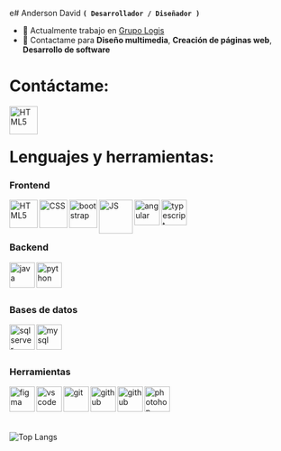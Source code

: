 e# Anderson David
**`( Desarrollador / Diseñador )`**
- 💼 Actualmente trabajo en  [Grupo Logis](https://www.linkedin.com/company/grupo-logis/mycompany/)
- 💭 Contactame para **Diseño multimedia**, **Creación de páginas web**, **Desarrollo de software**

# Contáctame:
 <a href="https://www.linkedin.com/in/anderson-david-rueda-consuegra-16b32821b/">
 <img align="left" alt="HTML5" width="50px " src="https://upload.wikimedia.org/wikipedia/commons/thumb/8/81/LinkedIn_icon.svg/2048px-LinkedIn_icon.svg.png"/></a>
<br/>
<br/>

# Lenguajes y herramientas:

### Frontend
<img align="left" alt="HTML5" width="50px " src="https://upload.wikimedia.org/wikipedia/commons/thumb/3/38/HTML5_Badge.svg/800px-HTML5_Badge.svg.png"/>
<img align="left" alt="CSS" width="50px" src="https://cdn.icon-icons.com/icons2/1826/PNG/512/4202020css3htmllogosocialsocialmedia-115668_115633.png"/>
<img align="left" alt="bootstrap" width="50px" src="https://upload.wikimedia.org/wikipedia/commons/6/6a/JavaScript-logo.png"/>
<img align="left" alt="JS" width="60px" src="https://upload.wikimedia.org/wikipedia/commons/thumb/b/b2/Bootstrap_logo.svg/800px-Bootstrap_logo.svg.png"/>
<img align="left" alt="angular" width="45px" src="https://houseofangular.io/wp-content/uploads/2023/11/AngularLogoGradient.png"/>
<img align="left" alt="typescript" width="45px" src="https://upload.wikimedia.org/wikipedia/commons/thumb/4/4c/Typescript_logo_2020.svg/2048px-Typescript_logo_2020.svg.png"/>
<br/>
<br/>
<br/>

### Backend
<img align="left" alt="java" width="45px" src="https://cdn-icons-png.flaticon.com/512/226/226777.png"/>
<img align="left" alt="python" width="45px" src="https://upload.wikimedia.org/wikipedia/commons/thumb/c/c3/Python-logo-notext.svg/1869px-Python-logo-notext.svg.png"/>
<br/>
<br/>
<br/>

### Bases de datos
<img align="left" alt="sql server" width="45px" src="https://tribes.agency/wp-content/uploads/2023/10/ext-550.png"/>
<img align="left" alt="mysql" width="45px" src="https://cdn-icons-png.flaticon.com/512/5968/5968313.png"/>
<br/>
<br/>
<br/>

### Herramientas
<img align="left" alt="figma" width="45px" src="https://cdn.sanity.io/images/599r6htc/localized/46a76c802176eb17b04e12108de7e7e0f3736dc6-1024x1024.png?w=804&h=804&q=75&fit=max&auto=format"/>
<img align="left" alt="vs code" width="45px" src="https://uxwing.com/wp-content/themes/uxwing/download/brands-and-social-media/visual-studio-code-icon.png"/>
<img align="left" alt="git" width="45px" src="https://upload.wikimedia.org/wikipedia/commons/thumb/3/3f/Git_icon.svg/2048px-Git_icon.svg.png"/>
<img align="left" alt="github" width="45px" src="https://cdn.pixabay.com/photo/2022/01/30/13/33/github-6980894_1280.png"/>
<img align="left" alt="github" width="45px" src="https://blog.postman.com/wp-content/uploads/2018/04/logo-mark-300x300.png"/>
<img align="left" alt="photohop" width="45px" src="https://upload.wikimedia.org/wikipedia/commons/thumb/a/af/Adobe_Photoshop_CC_icon.svg/1051px-Adobe_Photoshop_CC_icon.svg.png"/>
<br/>
<br/>
<br/>

##
![Top Langs](https://github-readme-stats.vercel.app/api/top-langs/?username=andersondavi&size_weight=0.5&count_weight=0.5&locale=es)
